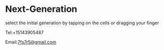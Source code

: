 # Next-Generation

select the initial generation by tapping on the cells or dragging your finger

Tel:+15143905487

Email:7fs7r5@gmail.com
